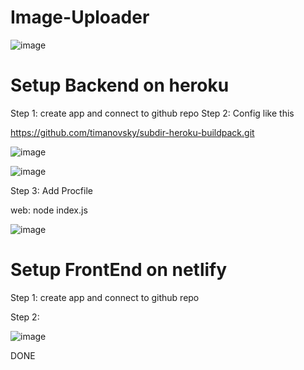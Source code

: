 # Image-Uploader

![image](https://user-images.githubusercontent.com/67695658/171417921-e3b21a47-2c69-4ed3-b983-518283ae400f.png)

# Setup Backend on heroku
Step 1: create app and connect to github repo
Step 2: Config like this

https://github.com/timanovsky/subdir-heroku-buildpack.git

![image](https://user-images.githubusercontent.com/67695658/171414022-b1f005f8-09f2-42b4-ad18-0caf377c26fd.png)

![image](https://user-images.githubusercontent.com/67695658/171414175-a18e30aa-5d20-45c5-87df-53198572519c.png)

Step 3: Add Procfile 

web: node index.js

![image](https://user-images.githubusercontent.com/67695658/171417038-b074dce2-67eb-41ec-974f-4b0dc2492c56.png)

# Setup FrontEnd on netlify

Step 1: create app and connect to github repo

Step 2: 


![image](https://user-images.githubusercontent.com/67695658/171417747-8bd434be-4cbe-412f-aa4d-1c6909b3fabd.png)

DONE
